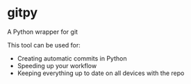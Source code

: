 # gitpy
 A Python wrapper for git

This tool can be used for:
* Creating automatic commits in Python
* Speeding up your workflow
* Keeping everything up to date on all devices with the repo